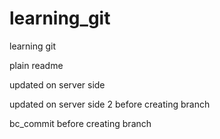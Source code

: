 learning_git
============

learning git

plain readme

updated on server side

updated on server side 2
before creating branch

bc_commit
before creating branch
